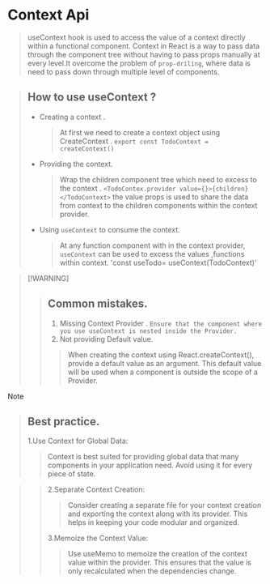 # Context Api
> useContext hook is used to access the value of a context directly within a functional component. Context in React is a way to pass data through the component tree without having to pass props manually at every level.It overcome the problem of `prop-driling`, where data is need to pass down through multiple level of components. 

> ## How to use useContext ?
> * Creating a context .
>   > At first we need to create a context object using CreateContext . ```export const TodoContext = createContext()```
>
> * Providing the context.
>   > Wrap the children component tree which need to excess to the context . `<TodoContex.provider value={}>{children}</TodoContext>`
>   > the value props is used to share the data from context to the children components within the context provider.
>  
>
> * Using `useContext` to consume the context.
>   > At any function component with in the context provider, `useContext` can be used to excess the values ,functions within context.
>   > 'const useTodo= useContext(TodoContext)'

   
>  [!WARNING]
> > ## Common mistakes.
> > 1. Missing Context Provider . `Ensure that the component where you use useContext is nested inside the Provider.`
> > 2. Not providing Default value.
> > >When creating the context using React.createContext(), provide a default value as an argument. This default value will be used when a component is outside the scope of a Provider.

> [!NOTE]
> > ## Best practice.
> > 1.Use Context for Global Data:
> > > Context is best suited for providing global data that many components in your application need. Avoid using it for every piece of state.

> > 2.Separate Context Creation:
> > > Consider creating a separate file for your context creation and exporting the context along with its provider. This helps in keeping your code modular and organized.
> > > 
> > 3.Memoize the Context Value:
> > > Use useMemo to memoize the creation of the context value within the provider. This ensures that the value is only recalculated when the dependencies change.
